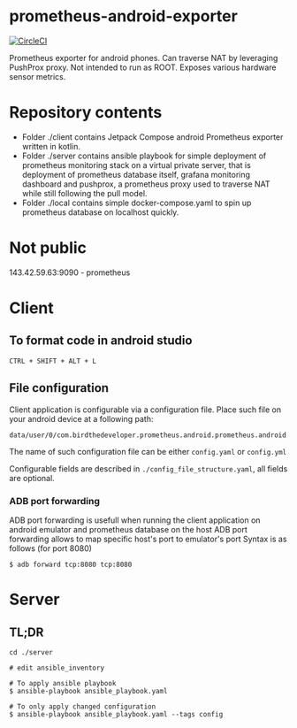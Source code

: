 # prometheus-android-exporter

[![CircleCI](https://dl.circleci.com/status-badge/img/gh/birdthedeveloper/prometheus-android-exporter/tree/master.svg?style=svg&circle-token=6a31d132a46fd4e7cf04dd49ef390f1776e38cfc)](https://dl.circleci.com/status-badge/redirect/gh/birdthedeveloper/prometheus-android-exporter/tree/master)

Prometheus exporter for android phones. Can traverse NAT by leveraging PushProx proxy. Not intended
to run as ROOT. Exposes various hardware sensor metrics.

# Repository contents
- Folder ./client contains Jetpack Compose android Prometheus exporter written in kotlin.
- Folder ./server contains ansible playbook for simple deployment of prometheus monitoring stack
    on a virtual private server, that is deployment of prometheus database itself, grafana
    monitoring dashboard and pushprox, a prometheus proxy used to traverse NAT while still following
    the pull model.
- Folder ./local contains simple docker-compose.yaml to spin up prometheus database on localhost
    quickly.

# Not public
143.42.59.63:9090 - prometheus

# Client

## To format code in android studio
```
CTRL + SHIFT + ALT + L
```

## File configuration
Client application is configurable via a configuration file.
Place such file on your android device at a following path:
```
data/user/0/com.birdthedeveloper.prometheus.android.prometheus.android.exporter/files/
```
The name of such configuration file can be either `config.yaml` or `config.yml`

Configurable fields are described in `./config_file_structure.yaml`, all
fields are optional.

### ADB port forwarding
ADB port forwarding is usefull when running the client application 
on android emulator and prometheus database on the host
ADB port forwarding allows to map specific host's port to emulator's port
Syntax is as follows (for port 8080)
```
$ adb forward tcp:8080 tcp:8080
```

# Server

## TL;DR
```
cd ./server

# edit ansible_inventory

# To apply ansible playbook
$ ansible-playbook ansible_playbook.yaml

# To only apply changed configuration
$ ansible-playbook ansible_playbook.yaml --tags config
``` 

